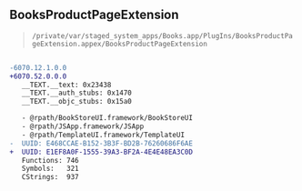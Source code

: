 ## BooksProductPageExtension

> `/private/var/staged_system_apps/Books.app/PlugIns/BooksProductPageExtension.appex/BooksProductPageExtension`

```diff

-6070.12.1.0.0
+6070.52.0.0.0
   __TEXT.__text: 0x23438
   __TEXT.__auth_stubs: 0x1470
   __TEXT.__objc_stubs: 0x15a0

   - @rpath/BookStoreUI.framework/BookStoreUI
   - @rpath/JSApp.framework/JSApp
   - @rpath/TemplateUI.framework/TemplateUI
-  UUID: E468CCAE-B152-3B3F-BD2B-76260686F6AE
+  UUID: E1EF8A0F-1555-39A3-BF2A-4E4E48EA3C0D
   Functions: 746
   Symbols:   321
   CStrings:  937

```
